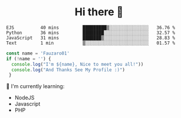 <h1  align='center'> Hi there 👋 </h1>

<p align='center'> </p>

<!--START_SECTION:waka-->
```text
EJS          40 mins         █████████▒░░░░░░░░░░░░░░░   36.76 % 
Python       36 mins         ████████░░░░░░░░░░░░░░░░░   32.57 % 
JavaScript   31 mins         ███████▒░░░░░░░░░░░░░░░░░   28.83 % 
Text         1 min           ▒░░░░░░░░░░░░░░░░░░░░░░░░   01.57 % 
```
<!--END_SECTION:waka-->

```javascript
const name = 'Fauzaro01'
if (!name = '') {
  console.log("I'm ${name}, Nice to meet you all!"))
  console.log("And Thanks See My Profile :)")
 }
```

:page_with_curl: I'm currently learning:
- NodeJS
- Javascript
- PHP

